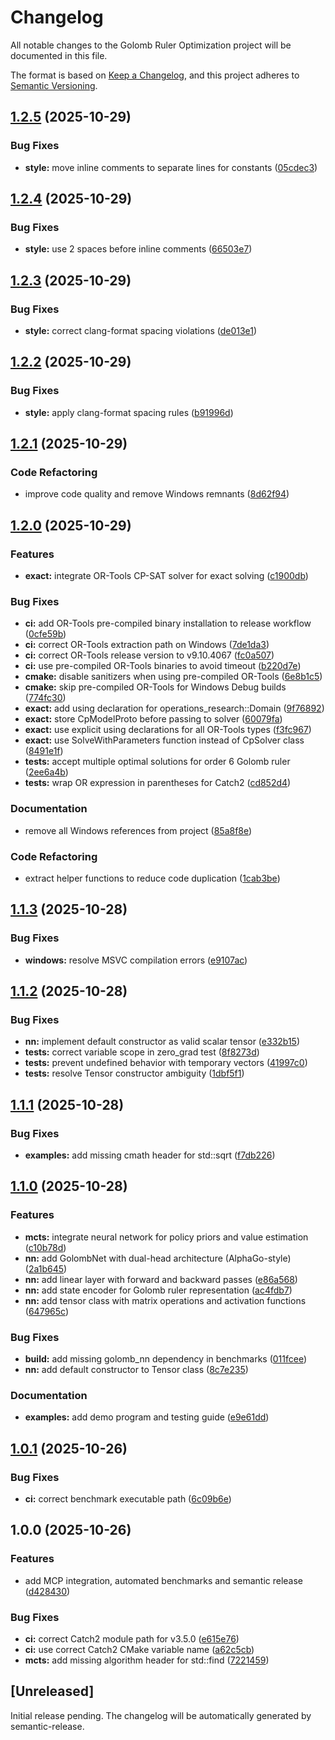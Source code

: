 # Changelog

All notable changes to the Golomb Ruler Optimization project will be documented in this file.

The format is based on [Keep a Changelog](https://keepachangelog.com/en/1.0.0/),
and this project adheres to [Semantic Versioning](https://semver.org/spec/v2.0.0.html).

## [1.2.5](https://github.com/Gotman08/golomb/compare/v1.2.4...v1.2.5) (2025-10-29)


### Bug Fixes

* **style:** move inline comments to separate lines for constants ([05cdec3](https://github.com/Gotman08/golomb/commit/05cdec305b7addff8bb40a09f5a1eec66435a9a8))

## [1.2.4](https://github.com/Gotman08/golomb/compare/v1.2.3...v1.2.4) (2025-10-29)


### Bug Fixes

* **style:** use 2 spaces before inline comments ([66503e7](https://github.com/Gotman08/golomb/commit/66503e72f0884592aae846a87a443b803998cb52))

## [1.2.3](https://github.com/Gotman08/golomb/compare/v1.2.2...v1.2.3) (2025-10-29)


### Bug Fixes

* **style:** correct clang-format spacing violations ([de013e1](https://github.com/Gotman08/golomb/commit/de013e18254d1ded57e8ad0303e3c0357cee7482))

## [1.2.2](https://github.com/Gotman08/golomb/compare/v1.2.1...v1.2.2) (2025-10-29)


### Bug Fixes

* **style:** apply clang-format spacing rules ([b91996d](https://github.com/Gotman08/golomb/commit/b91996d56e351f43d8a27fa6420526ffeddb4934))

## [1.2.1](https://github.com/Gotman08/golomb/compare/v1.2.0...v1.2.1) (2025-10-29)


### Code Refactoring

* improve code quality and remove Windows remnants ([8d62f94](https://github.com/Gotman08/golomb/commit/8d62f943523e2d81b4ad29a7b2a6be9865192fc2))

## [1.2.0](https://github.com/Gotman08/golomb/compare/v1.1.3...v1.2.0) (2025-10-29)


### Features

* **exact:** integrate OR-Tools CP-SAT solver for exact solving ([c1900db](https://github.com/Gotman08/golomb/commit/c1900dbcadc65777de94f9b8cf0c0ea5c06065b4))


### Bug Fixes

* **ci:** add OR-Tools pre-compiled binary installation to release workflow ([0cfe59b](https://github.com/Gotman08/golomb/commit/0cfe59b701b69aaf6ab87e9a744d4824b1253e51))
* **ci:** correct OR-Tools extraction path on Windows ([7de1da3](https://github.com/Gotman08/golomb/commit/7de1da3dddf7d1fffda631b4d65b6567732a172b))
* **ci:** correct OR-Tools release version to v9.10.4067 ([fc0a507](https://github.com/Gotman08/golomb/commit/fc0a507c3ae4c12feab3975d59546c2247248a35))
* **ci:** use pre-compiled OR-Tools binaries to avoid timeout ([b220d7e](https://github.com/Gotman08/golomb/commit/b220d7ef002c916f81bd454751134f12b728ab1e))
* **cmake:** disable sanitizers when using pre-compiled OR-Tools ([6e8b1c5](https://github.com/Gotman08/golomb/commit/6e8b1c5af5c8e2891ecde1199580b65e37e76fea))
* **cmake:** skip pre-compiled OR-Tools for Windows Debug builds ([774fc30](https://github.com/Gotman08/golomb/commit/774fc3068bc13e30421d72739abf66e94df7347d))
* **exact:** add using declaration for operations_research::Domain ([9f76892](https://github.com/Gotman08/golomb/commit/9f76892a8641c7f9bd6c976767556d2a1007071b))
* **exact:** store CpModelProto before passing to solver ([60079fa](https://github.com/Gotman08/golomb/commit/60079faee8e0449be14e11e042eb11a1ab09c460))
* **exact:** use explicit using declarations for all OR-Tools types ([f3fc967](https://github.com/Gotman08/golomb/commit/f3fc967731064abfc8226fab68bf7609d3f6bd86))
* **exact:** use SolveWithParameters function instead of CpSolver class ([8491e1f](https://github.com/Gotman08/golomb/commit/8491e1f1983d0dac35d776bd70d8184aa6bfc9a5))
* **tests:** accept multiple optimal solutions for order 6 Golomb ruler ([2ee6a4b](https://github.com/Gotman08/golomb/commit/2ee6a4b2dd4c7e1fc7ecd8fed018ac6a155534c5))
* **tests:** wrap OR expression in parentheses for Catch2 ([cd852d4](https://github.com/Gotman08/golomb/commit/cd852d42797ec9806ac0ecc10c9fe223171bccd8))


### Documentation

* remove all Windows references from project ([85a8f8e](https://github.com/Gotman08/golomb/commit/85a8f8e5125dd44ac378832277789f0d09a52eea))


### Code Refactoring

* extract helper functions to reduce code duplication ([1cab3be](https://github.com/Gotman08/golomb/commit/1cab3be79de8f96cbc355eeb1f3c81eee8d36e75))

## [1.1.3](https://github.com/Gotman08/golomb/compare/v1.1.2...v1.1.3) (2025-10-28)


### Bug Fixes

* **windows:** resolve MSVC compilation errors ([e9107ac](https://github.com/Gotman08/golomb/commit/e9107acde849ea79f1e2185960661003d92e9519))

## [1.1.2](https://github.com/Gotman08/golomb/compare/v1.1.1...v1.1.2) (2025-10-28)


### Bug Fixes

* **nn:** implement default constructor as valid scalar tensor ([e332b15](https://github.com/Gotman08/golomb/commit/e332b1558ed44fa9b0f5bbb6b814f3a29ebbe792))
* **tests:** correct variable scope in zero_grad test ([8f8273d](https://github.com/Gotman08/golomb/commit/8f8273d0fdada2807a7935620f93c09682972b34))
* **tests:** prevent undefined behavior with temporary vectors ([41997c0](https://github.com/Gotman08/golomb/commit/41997c0ac3e31ce3d5676855c5f5efe1a903d1ad))
* **tests:** resolve Tensor constructor ambiguity ([1dbf5f1](https://github.com/Gotman08/golomb/commit/1dbf5f1c220cd0fadf6d52f844bff2cd9d9c7fa8))

## [1.1.1](https://github.com/Gotman08/golomb/compare/v1.1.0...v1.1.1) (2025-10-28)


### Bug Fixes

* **examples:** add missing cmath header for std::sqrt ([f7db226](https://github.com/Gotman08/golomb/commit/f7db22651a6c7d2c90a3b7bf006be82e7eaf4abd))

## [1.1.0](https://github.com/Gotman08/golomb/compare/v1.0.1...v1.1.0) (2025-10-28)


### Features

* **mcts:** integrate neural network for policy priors and value estimation ([c10b78d](https://github.com/Gotman08/golomb/commit/c10b78d3540edd54ecc5e1126cd0b45bbbc2b247))
* **nn:** add GolombNet with dual-head architecture (AlphaGo-style) ([2a1b645](https://github.com/Gotman08/golomb/commit/2a1b645aeac595f5a647480d2d14d6fe864223eb))
* **nn:** add linear layer with forward and backward passes ([e86a568](https://github.com/Gotman08/golomb/commit/e86a56861380deec970efc09c0da15b39d00aa97))
* **nn:** add state encoder for Golomb ruler representation ([ac4fdb7](https://github.com/Gotman08/golomb/commit/ac4fdb7268e33505c34b6eed99f59a6d225dc4c1))
* **nn:** add tensor class with matrix operations and activation functions ([647965c](https://github.com/Gotman08/golomb/commit/647965cd9a2c8bfc1e6cead2a489639bcd495dcb))


### Bug Fixes

* **build:** add missing golomb_nn dependency in benchmarks ([011fcee](https://github.com/Gotman08/golomb/commit/011fcee39d0015c37f094cd951026fa92349abdc))
* **nn:** add default constructor to Tensor class ([8c7e235](https://github.com/Gotman08/golomb/commit/8c7e235b0071b14ba1b5ab2aaab8cfee48284f02))


### Documentation

* **examples:** add demo program and testing guide ([e9e61dd](https://github.com/Gotman08/golomb/commit/e9e61dd634c1c40499c27997965a425f60825010))

## [1.0.1](https://github.com/Gotman08/golomb/compare/v1.0.0...v1.0.1) (2025-10-26)


### Bug Fixes

* **ci:** correct benchmark executable path ([6c09b6e](https://github.com/Gotman08/golomb/commit/6c09b6e6127468e0ae9325efdb347b4c8a80f11e))

## 1.0.0 (2025-10-26)


### Features

* add MCP integration, automated benchmarks and semantic release ([d428430](https://github.com/Gotman08/golomb/commit/d428430969152713d4f12467c449eb29525dd49f))


### Bug Fixes

* **ci:** correct Catch2 module path for v3.5.0 ([e615e76](https://github.com/Gotman08/golomb/commit/e615e76e1145e5f192cc36854c2c02805743ee74))
* **ci:** use correct Catch2 CMake variable name ([a62c5cb](https://github.com/Gotman08/golomb/commit/a62c5cbe79c8f3cc83ea24a04e59d5fa0dbe9beb))
* **mcts:** add missing algorithm header for std::find ([7221459](https://github.com/Gotman08/golomb/commit/722145968f723110f7a6fd20029a6dfb4ab6993a))

## [Unreleased]

Initial release pending. The changelog will be automatically generated by semantic-release.
